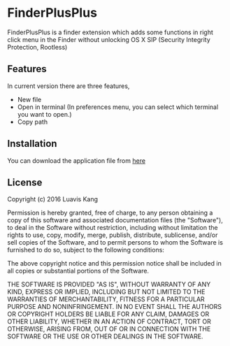 FinderPlusPlus
===

FinderPlusPlus is a finder extension which adds some functions
in right click menu in the Finder without unlocking OS X SIP (Security
Integrity Protection, Rootless)

Features
---
In current version there are three features,
* New file
* Open in terminal (In preferences menu, you can select which terminal you want
to open.)
* Copy path

Installation
---
You can download the application file from
[here](https://github.com/Luavis/FinderPlusPlus/releases/latest)

License
---

Copyright (c) 2016 Luavis Kang

Permission is hereby granted, free of charge, to any person
obtaining a copy of this software and associated documentation
files (the "Software"), to deal in the Software without
restriction, including without limitation the rights to use,
copy, modify, merge, publish, distribute, sublicense, and/or sell
copies of the Software, and to permit persons to whom the
Software is furnished to do so, subject to the following
conditions:

The above copyright notice and this permission notice shall be
included in all copies or substantial portions of the Software.

THE SOFTWARE IS PROVIDED "AS IS", WITHOUT WARRANTY OF ANY KIND,
EXPRESS OR IMPLIED, INCLUDING BUT NOT LIMITED TO THE WARRANTIES
OF MERCHANTABILITY, FITNESS FOR A PARTICULAR PURPOSE AND
NONINFRINGEMENT. IN NO EVENT SHALL THE AUTHORS OR COPYRIGHT
HOLDERS BE LIABLE FOR ANY CLAIM, DAMAGES OR OTHER LIABILITY,
WHETHER IN AN ACTION OF CONTRACT, TORT OR OTHERWISE, ARISING
FROM, OUT OF OR IN CONNECTION WITH THE SOFTWARE OR THE USE OR
OTHER DEALINGS IN THE SOFTWARE.
